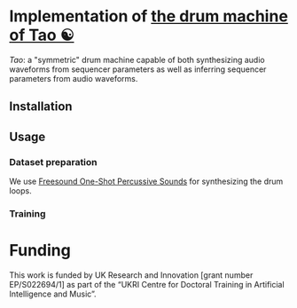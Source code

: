 # Implementation of [the drum machine of Tao ☯︎](https://red-x-silver.github.io/the-drum-machine-of-tao/)

_Tao_: a "symmetric" drum machine capable of both synthesizing audio waveforms from sequencer parameters as well as inferring sequencer parameters from audio waveforms.

## Installation


## Usage


### Dataset preparation

We use [Freesound One-Shot Percussive Sounds](https://paperswithcode.com/dataset/freesound-one-shot-percussive-sounds) for synthesizing the drum loops. 

### Training


# Funding

This work is funded by UK Research and Innovation [grant number EP/S022694/1] as part of the “UKRI Centre for Doctoral Training in Artificial Intelligence and Music”.
